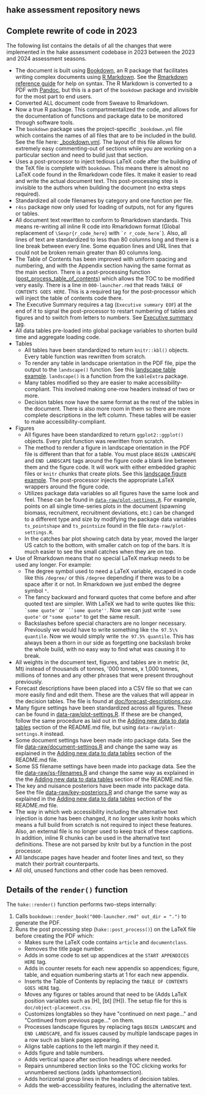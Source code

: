 ## hake assessment repository news

## Complete rewrite of code in 2023

The following list contains the details of all the changes that were
implemented in the hake assessment codebase in 2023 between the 2023 and
2024 assessment seasons.

* The document is built using [Bookdown](https://bookdown.org/), an R package
  that facilitates writing complex documents using
  [R Markdown](https://rmarkdown.rstudio.com/). See the [Rmarkdown reference guide](https://www.rstudio.com/wp-content/uploads/2015/03/rmarkdown-reference.pdf)
  for help on syntax. The R Markdown is converted to a PDF with [Pandoc](https://pandoc.org/),
  but this is a part of the `bookdown` package and invisible for the most
  part to end users.
* Converted ALL document code from Sweave to Rmarkdown.
* Now a true R package. This compartmentalized the code, and allows for the
  documentation of functions and package data to be monitored through
  software tools.
* The `bookdown` package uses the project-specific `_bookdown.yml` file which
  contains the names of all files that are to be included in the build.
  See the file here: [_bookdown.yml](https://github.com/pacific-hake/hake-assessment/blob/package-dev/doc/_bookdown.yml).
  The layout of this file allows for extremely easy commenting-out of sections
  while you are working on a particular section and need to build just that
  section.
* Uses a post-processor to inject tedious LaTeX code after the building
  of the TeX file is complete with `bookdown`. This means there is almost no
  LaTeX code found in the Rmarkdown code files. It make it easier to read
  and write the actual document text. This post-processing step is invisible
  to the authors when building the document (no extra steps required).
* Standardized all code filenames by category and one function per file.
* `r4ss` package now only used for loading of outputs, not for any figures
  or tables.
* All document text rewritten to conform to Rmarkdown standards. This means
  re-writing all inline R code into Rmarkdown format (Global replacement of
  `\Sexpr{r_code_here}` with `` `r r_code_here` ``). Also, all lines of text
  are standardized to less than 80 columns long and there is a line break
  between every line. Some equation lines and URL lines that could not
  be broken remain greater than 80 columns long.
* The Table of Contents has been improved with uniform spacing and numbering,
  and with the Appendix section having the same format as the main section.
  There is a post-processing function
  ([post_process_table_of_contents](https://github.com/pacific-hake/hake-assessment/blob/package-dev/R/post-process-table-of-contents.R))
  which allows the TOC to be modified very easily. There is a line in
  `000-launcher.rmd` that reads
  `TABLE OF CONTENTS GOES HERE`. This is a required tag for the post-processor
  which will inject the table of contents code there.
* The Executive Summary requires a tag (`Executive summary EOF`) at the end
  of it to signal the post-processor to restart numbering of tables and
  figures and to switch from letters to numbers. See
  [Executive summary tag](https://github.com/pacific-hake/hake-assessment/blob/87af60178be68153dc27728935026160fd17a3b7/doc/006-executive-summary.rmd#L832).
* All data tables pre-loaded into global package variables to shorten build
  time and aggregate loading code.
* Tables
  - All tables have been standardized to return `knitr::kbl()` objects.
    Every table function was rewritten from scratch.
  - To render any table in landscape orientation in the PDF file, pipe
    the output to the `landscape()` function. See this
    [landscape table example](https://github.com/pacific-hake/hake-assessment/blob/05247ca8fa97e98e84d42db10fd2a45fd4fbfec2/doc/013-tables.rmd#L55).
    `landscape()` is a function from the `kableExtra` package.
  - Many tables modified so they are easier to make accessibility-compliant.
    This involved making one-row headers instead of two or more.
  - Decision tables now have the same format as the rest of the tables in the
    document. There is also more room in them so there are more complete
    descriptions in the left column. These tables will be easier to make
    accessibility-compliant.
* Figures
  - All figures have been standardized to return `ggplot2::ggplot()` objects.
    Every plot function was rewritten from scratch.
  - The method to render a figure in landscape orientation in the PDF file
    is different than that for a table. You must place `BEGIN LANDSCAPE` and
    `END LANDSCAPE`  tags around the figure code a blank line between them
    and the figure code. It will work with either embedded graphic files or
    `knitr` chunks that create plots. See this
    [landscape figure example](https://github.com/pacific-hake/hake-assessment/blob/87af60178be68153dc27728935026160fd17a3b7/doc/014-figures.rmd#L32-L36.).
    The post-processor injects the appropriate LaTeX wrappers around the
    figure code.
  - Utilizes package data variables so all figures have the same look and
    feel. These can be found in [`data-raw/plot-settings.R`](https://github.com/pacific-hake/hake-assessment/blob/package-dev/data-raw/plot-settings.R). For example, points on all single time-series plots in the document
    (spawning biomass, recruitment, recruitment deviations, etc.) can be
    changed to a different type and size by modifying the package data
    variables `ts_pointshape` and `ts_pointsize` found in the file
    `data-raw/plot-settings.R`.
  - In the catches bar plot showing catch data by year, moved the larger US
    catch to the bottom, with smaller catch on top of the bars. It is much
    easier to see the small catches when they are on top.
* Use of Rmarkdown means that no special LaTeX markup needs to be used any
  longer. For example:
  - The degree symbol used to need a LaTeX variable, escaped in code like
    this `/degree/` or this `/degree` depending if there was to be a space
    after it or not. In Rmarkdown we just embed the degree symbol `°`.
  - The fancy backward and forward quotes that come before and after quoted
    text are simpler. With LaTeX we had to write quotes like this:
    `` `some quote' `` or ```` ``some quote''````. Now we can just write
    `'some quote'` or `"some quote"` to get the same result.
  - Backslashes before special characters are no longer necessary. Previously
    we would have to write something like `the 97.5\% quantile`. Now we would
    simply write `the 97.5% quantile`. This has always been a thorn in our
    side as forgetting one backslash broke the whole build, with no easy way
    to find what was causing it to break.
* All weights in the document text, figures, and tables are in metric (kt, Mt)
  instead of thousands of tonnes, '000 tonnes, x 1,000 tonnes, millions of
  tonnes and any other phrases that were present throughout previously.
* Forecast descriptions have been placed into a CSV file so that we can more
  easily find and edit them. These are the values that will appear in the
  decision tables. The file is found at
  [doc/forecast-descriptions.csv](https://github.com/pacific-hake/hake-assessment/blob/package-dev/doc/forecast-descriptions.csv).
* Many figure settings have been standardized across all figures. These
  can be found in [data-raw/plot-settings.R](https://github.com/pacific-hake/hake-assessment/blob/package-dev/data-raw/plot-settings.R).
  If these are be changed, follow the same procedure as laid out in the
  [Adding new data to data tables](https://github.com/pacific-hake/hake-assessment/blob/079becf0680c53301f4984edbfa2f053606ce9d8/README.md?plain=1#L90) section of the README.md file, but using `data-raw/plot-settings.R` instead.
* Some document settings have been made into package data. See the file
  [data-raw/document-settings.R](https://github.com/pacific-hake/hake-assessment/blob/package-dev/data-raw/document-settings.R)
  and change the same way as explained in the
  [Adding new data to data tables](https://github.com/pacific-hake/hake-assessment/blob/079becf0680c53301f4984edbfa2f053606ce9d8/README.md?plain=1#L90)
   section of the README.md file.
* Some SS filename settings have been made into package data. See the file
  [data-raw/ss-filenames.R](https://github.com/pacific-hake/hake-assessment/blob/package-dev/data-raw/ss-filenames.R)
  and change the same way as explained in the the
  [Adding new data to data tables](https://github.com/pacific-hake/hake-assessment/blob/079becf0680c53301f4984edbfa2f053606ce9d8/README.md?plain=1#L90)
   section of the README.md file.
* The key and nuisance posteriors have been made into package data. See the
  file [data-raw/key-posteriors.R](https://github.com/pacific-hake/hake-assessment/blob/package-dev/data-raw/key-posteriors.R)
  and change the same way as explained in the
  [Adding new data to data tables](https://github.com/pacific-hake/hake-assessment/blob/079becf0680c53301f4984edbfa2f053606ce9d8/README.md?plain=1#L90)
  section of the README.md file.
* The way in which web accessibility including the alternative text
  injection is done has been changed, it no longer uses knitr hooks which
  means a full build from scratch is not required to inject these features.
  Also, an external file is no longer used to keep track of these captions.
  In addition, inline R chunks can be used in the alternative text
  definitions. These are not parsed by knitr but by a function in the post
  processor.
* All landscape pages have header and footer lines and text, so they match
  their portrait counterparts.
* All old, unused functions and other code has been removed.

## Details of the `render()` function

The `hake::render()` function performs two-steps internally:

1. Calls `bookdown::render_book("000-launcher.rmd" out_dir = ".")`
    to generate the PDF.
1. Runs the post processing step (`hake::post_process()`) on the LaTeX file
   before creating the PDF which:
    * Makes sure the LaTeX code contains `article` and `documentclass`.
    * Removes the title page number.
    * Adds in some code to set up appendices at the `START APPENDICES HERE`
      tag.
    * Adds in counter resets for each new appendix so appendices;
      figure, table, and equation numbering starts at 1 for each new appendix.
    * Inserts the Table of Contents by replacing the
      `TABLE OF CONTENTS GOES HERE` tag.
    * Moves any figures or tables around that need to be (Adds LaTeX
      position variables such as [H], [bt] [!H]). The setup file for this
      is `doc/object-placement.csv`.
    * Customizes longtables so they have "continued on next page..." and
      "Continued from previous page..." on them.
    * Processes landscape figures by replacing tags `BEGIN LANDSCAPE` and
      `END LANDSCAPE`, and fix issues caused by multiple landscape pages in
       a row such as blank pages appearing.
    * Aligns table captions to the left margin if they need it.
    * Adds figure and table numbers.
    * Adds vertical space after section headings where needed.
    * Repairs unnumbered section links so the TOC clicking works for unnumbered
      sections (adds \phantomsection).
    * Adds horizontal group lines in the headers of decision tables.
    * Adds the web-accessibility features, including the alternative text.
